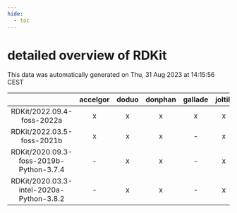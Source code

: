 ```yaml
---
hide:
  - toc
---
```


detailed overview of RDKit
==========================


This data was automatically generated on Thu, 31 Aug 2023 at 14:15:56 CEST  

| |accelgor|doduo|donphan|gallade|joltik|skitty|swalot|victini|
| :---: | :---: | :---: | :---: | :---: | :---: | :---: | :---: | :---: |
|RDKit/2022.09.4-foss-2022a|x|x|x|x|x|x|x|x|
|RDKit/2022.03.5-foss-2021b|x|x|x|-|x|x|x|x|
|RDKit/2020.09.3-foss-2019b-Python-3.7.4|-|x|x|-|x|x|-|x|
|RDKit/2020.03.3-intel-2020a-Python-3.8.2|-|x|x|-|x|x|x|x|
